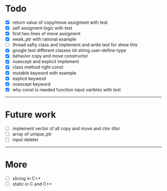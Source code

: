 # Todo
* [X] return value of copy/move assigment with test
* [X] self assigment logic with test
* [X] first two lines of move assigment
* [X] weak_ptr with rational example
* [ ] thread safty class and implement and write test for show this
* [X] google test different classes int string user-define-type
* [X] behavior copy and move constructor
* [X] noexcept and explicit implement
* [X] class method right const
* [X] mutable keyword with example
* [X] explicit keyword
* [X] noexcept keyword
* [X] why const is needed function input varibles with test

---
# Future work 
* [ ] implement vector of all copy and move and ctor dtor
* [ ] array of unique_ptr
* [ ] input deleter 

--- 
# More
* [ ] slicing in C++
* [ ] static in C and C++